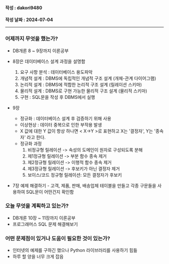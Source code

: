 #### 작성 : dakori9480
**작성 날짜 : 2024-07-04**

---
### 어제까지 무엇을 했는가?
 - DB개론 8 ~ 9장까지 이론공부

 - 8장은 데이터베이스 설계 과정을 설명함
    1. 요구 사항 분석 : 데이터베이스 용도파악
    2. 개념적 설계 : DBMS에 독립적인 개념적 구조 설계 (개체-관계 다이어그램)
    3. 논리적 설계 : DBMS에 적합한 논리적 구조 설계
    (릴레이션 스키마)
    4. 물리적 설계 : DBMS로 구현 가능한 물리적 구조 설계 (물리적 스키마)
    5. 구현 : SQL문을 작성 후 DBMS에서 실행

 - 9장
    - 정규화 : 데이터베이스 설계 후 검증하기 위해 사용
    - 이상현상 : 데이터 중복으로 인한 부작용 발생
    - X 값에 대한 Y 값이 항상 하나면 < X->Y >로 표현하고 X는 '결정자', Y는 '종속자' 라고 한다.
    - 정규화 과정
        1. 비정규형 릴레이션 -> 속성의 도메인이 원자로 구성되도록 분해
        2. 제1정규형 릴레이션 -> 부분 함수 종속 제거
        3. 제2정규형 릴레이션 -> 이행적 함수 종속 제거
        4. 제3정규형 릴레이션 -> 후보키가 아닌 결정자 제거
        5. 보이스/코드 정규형 릴레이션: 모든 결정자가 후보키
        
 - 7장 예제 해결하기 - 고객, 제품, 판매, 배송업체 테이블을 만들고 각종 구문들을 사용하여 SQL문이 어떤건지 확인함

 
### 오늘 무엇을 계획하고 있는가?
 - DB개론 10장 ~ 11장까지 이론공부
 - 프로그래머스 SQL 문제 해결해보기 

### 어떤 문제점이 있거나 도움이 필요한 것이 있는가?
 - 인터넷의 예제를 구하긴 했으나 Python 라이브러리를 사용하기 힘듦
 - 하루 할 양을 너무 크게 잡음